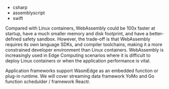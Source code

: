 

- csharp
- assemblyscript
- swift

Compared with Linux containers, WebAssembly could be 100x faster at startup, have a much smaller memory and disk footprint, and have a better-defined safety sandbox. However, the trade-off is that WebAssembly requires its own language SDKs, and compiler toolchains, making it a more constrained developer environment than Linux containers. WebAssembly is increasingly used in Edge Computing scenarios where it is difficult to deploy Linux containers or when the application performance is vital.


Application frameworks support WasmEdge as an embedded function or plug-in runtime. We will cover streaming data framework YoMo and Go function schedulder / framework Reactr.
